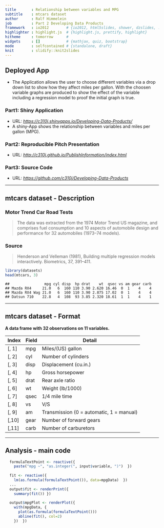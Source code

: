 ```yaml
---
title       : Relationship between variables and MPG
subtitle    : mtcars dataset
author      : Ralf Himmelein
job         : Part 2 Developing Data Products
framework   : io2012        # {io2012, html5slides, shower, dzslides, ...}
highlighter : highlight.js  # {highlight.js, prettify, highlight}
hitheme     : tomorrow      # 
widgets     : []            # {mathjax, quiz, bootstrap}
mode        : selfcontained # {standalone, draft}
knit        : slidify::knit2slides
--- 
```


## Deployed App

- The Application allows the user to choose different variables via a drop down list to show how they affect miles per gallon. With the choosen variable graphs are produced to show the effect of the variable including a regression model to proof the initial graph is true.

### Part1: Shiny Application  
- URL: *https://c310j.shinyapps.io/Developing-Data-Products/*
- A shiny-App shows the relationship between variables and miles per gallon (MPG).

### Part2: Reproducible Pitch Presentation  
- URL: *http://c310j.github.io/PublishInformation/index.html*

### Part3: Source Code  
- URL: *https://github.com/c310j/Developing-Data-Products*

--- 

## mtcars dataset - Description

### Motor Trend Car Road Tests

> The data was extracted from the 1974 Motor Trend US magazine, and comprises fuel consumption and 10 aspects of automobile design and performance for 32 automobiles (1973–74 models).

### Source
> Henderson and Velleman (1981), Building multiple regression models interactively. Biometrics, 37, 391–411.


```r
library(datasets)
head(mtcars, 3)
```

```
##                mpg cyl disp  hp drat    wt  qsec vs am gear carb
## Mazda RX4     21.0   6  160 110 3.90 2.620 16.46  0  1    4    4
## Mazda RX4 Wag 21.0   6  160 110 3.90 2.875 17.02  0  1    4    4
## Datsun 710    22.8   4  108  93 3.85 2.320 18.61  1  1    4    1
```

---

## mtcars dataset - Format

**A data frame with 32 observations on 11 variables.**

| Index | Field | Detail |
------- | ----- | ------ |
| [, 1] | mpg | Miles/(US) gallon |
| [, 2]  | cyl | Number of cylinders |
| [, 3]	| disp | Displacement (cu.in.) |
| [, 4]	| hp | Gross horsepower |
| [, 5]	| drat | Rear axle ratio |
| [, 6]	| wt | Weight (lb/1000) |
| [, 7]	| qsec | 1/4 mile time |
| [, 8]	| vs | V/S |
| [, 9]	| am | Transmission (0 = automatic, 1 = manual) |
| [,10]	| gear | Number of forward gears |
| [,11]	| carb | Number of carburetors |

---

## Analysis - main code

```r
  formulaTextPoint <- reactive({
    paste("mpg ~", "as.integer(", input$variable, ")")  })
  
  fit <- reactive({
    lm(as.formula(formulaTextPoint()), data=mpgData)  })
  ...
  output$fit <- renderPrint({
    summary(fit()) })
  
  output$mpgPlot <- renderPlot({
    with(mpgData, {
      plot(as.formula(formulaTextPoint()))
      abline(fit(), col=2)
    })  })

```
